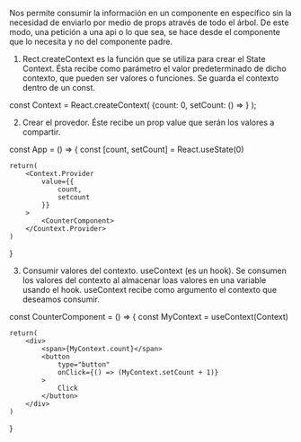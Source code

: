 Nos permite consumir la información en un componente en específico sin la necesidad de enviarlo por medio de props através de todo el árbol.
De este modo, una petición a una api o lo que sea, se hace desde el componente que lo necesita y no del componente padre.
1) Rect.createContext es la función que se utiliza para crear el State Context. Ésta recibe como parámetro el valor predeterminado de dicho contexto, que pueden ser valores o funciones. Se guarda el contexto dentro de un const.

const Context = React.createContext(
    {count: 0, setCount: () => }
);

2) Crear el provedor. Éste recibe un prop value que serán los valores a compartir. 

const App = () => {
    const [count, setCount] = React.useState(0)

    return(
        <Context.Provider
            value={{
                count,
                setcount
            }}
        >
            <CounterComponent>
        </Countext.Provider>
    )
}

3) Consumir valores del contexto. useContext (es un hook). Se consumen los valores del contexto al almacenar loas valores en una variable usando el hook. useContext recibe como argumento el contexto que deseamos consumir.

const CounterComponent = () => {
    const MyContext = useContext(Context)

    return(
        <div>
            <span>{MyContext.count}</span>
            <button
                type="button"
                onClick={() => (MyContext.setCount + 1)}
            >
                Click
            </button>
        </div>
    )
}
